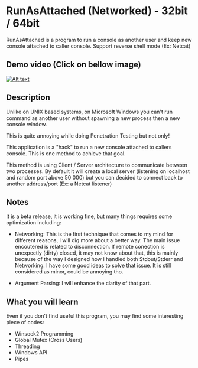 # RunAsAttached (Networked) - 32bit / 64bit

RunAsAttached is a program to run a console as another user and keep new console attached to caller console. Support reverse shell mode (Ex: Netcat)

## Demo video (Click on bellow image)

[![Alt text](http://i3.ytimg.com/vi/nT8ub6Q1R0c/maxresdefault.jpg)](https://www.youtube.com/watch?v=nT8ub6Q1R0c)

## Description

Unlike on UNIX based systems, on Microsoft Windows you can't run command as another user without spawning a new process then a new console window.

This is quite annoying while doing Penetration Testing but not only!

This application is a "hack" to run a new console attached to callers console. This is one method to achieve that goal.

This method is using Client / Server architecture to communicate between two processes. By default it will create a local server (listening on localhost and random port above 50 000) but you can decided to connect back to another address/port (Ex: a Netcat listener)

## Notes

It is a beta release, it is working fine, but many things requires some optimization including:

* Networking: This is the first technique that comes to my mind for different reasons, I will dig more about a better way. The main issue encoutered is related to disconnection. If remote conection is unexpectly (dirty) closed, it may not know about that, this is mainly because of the way I designed how I handled both Stdout/Stderr and Networking. I have some good ideas to solve that issue. It is still considered as minor, could be annoying tho.

* Argument Parsing: I will enhance the clarity of that part. 

## What you will learn

Even if you don't find useful this program, you may find some interesting piece of codes:

- Winsock2 Programming
- Global Mutex (Cross Users)
- Threading
- Windows API
- Pipes
